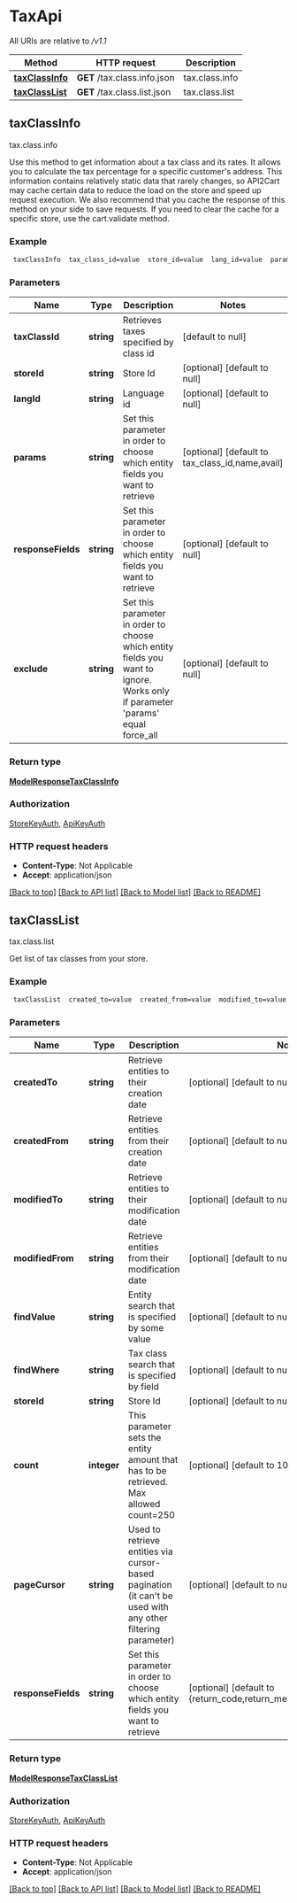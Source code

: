 # TaxApi

All URIs are relative to */v1.1*

Method | HTTP request | Description
------------- | ------------- | -------------
[**taxClassInfo**](TaxApi.md#taxClassInfo) | **GET** /tax.class.info.json | tax.class.info
[**taxClassList**](TaxApi.md#taxClassList) | **GET** /tax.class.list.json | tax.class.list



## taxClassInfo

tax.class.info

Use this method to get information about a tax class and its rates. It allows you to calculate the tax percentage for a specific customer's address. This information contains relatively static data that rarely changes, so API2Cart may cache certain data to reduce the load on the store and speed up request execution. We also recommend that you cache the response of this method on your side to save requests. If you need to clear the cache for a specific store, use the cart.validate method.

### Example

```bash
 taxClassInfo  tax_class_id=value  store_id=value  lang_id=value  params=value  response_fields=value  exclude=value
```

### Parameters


Name | Type | Description  | Notes
------------- | ------------- | ------------- | -------------
 **taxClassId** | **string** | Retrieves taxes specified by class id | [default to null]
 **storeId** | **string** | Store Id | [optional] [default to null]
 **langId** | **string** | Language id | [optional] [default to null]
 **params** | **string** | Set this parameter in order to choose which entity fields you want to retrieve | [optional] [default to tax_class_id,name,avail]
 **responseFields** | **string** | Set this parameter in order to choose which entity fields you want to retrieve | [optional] [default to null]
 **exclude** | **string** | Set this parameter in order to choose which entity fields you want to ignore. Works only if parameter 'params' equal force_all | [optional] [default to null]

### Return type

[**ModelResponseTaxClassInfo**](ModelResponseTaxClassInfo.md)

### Authorization

[StoreKeyAuth](../README.md#StoreKeyAuth), [ApiKeyAuth](../README.md#ApiKeyAuth)

### HTTP request headers

- **Content-Type**: Not Applicable
- **Accept**: application/json

[[Back to top]](#) [[Back to API list]](../README.md#documentation-for-api-endpoints) [[Back to Model list]](../README.md#documentation-for-models) [[Back to README]](../README.md)


## taxClassList

tax.class.list

Get list of tax classes from your store.

### Example

```bash
 taxClassList  created_to=value  created_from=value  modified_to=value  modified_from=value  find_value=value  find_where=value  store_id=value  count=value  page_cursor=value  response_fields=value
```

### Parameters


Name | Type | Description  | Notes
------------- | ------------- | ------------- | -------------
 **createdTo** | **string** | Retrieve entities to their creation date | [optional] [default to null]
 **createdFrom** | **string** | Retrieve entities from their creation date | [optional] [default to null]
 **modifiedTo** | **string** | Retrieve entities to their modification date | [optional] [default to null]
 **modifiedFrom** | **string** | Retrieve entities from their modification date | [optional] [default to null]
 **findValue** | **string** | Entity search that is specified by some value | [optional] [default to null]
 **findWhere** | **string** | Tax class search that is specified by field | [optional] [default to null]
 **storeId** | **string** | Store Id | [optional] [default to null]
 **count** | **integer** | This parameter sets the entity amount that has to be retrieved. Max allowed count=250 | [optional] [default to 10]
 **pageCursor** | **string** | Used to retrieve entities via cursor-based pagination (it can't be used with any other filtering parameter) | [optional] [default to null]
 **responseFields** | **string** | Set this parameter in order to choose which entity fields you want to retrieve | [optional] [default to {return_code,return_message,pagination,result}]

### Return type

[**ModelResponseTaxClassList**](ModelResponseTaxClassList.md)

### Authorization

[StoreKeyAuth](../README.md#StoreKeyAuth), [ApiKeyAuth](../README.md#ApiKeyAuth)

### HTTP request headers

- **Content-Type**: Not Applicable
- **Accept**: application/json

[[Back to top]](#) [[Back to API list]](../README.md#documentation-for-api-endpoints) [[Back to Model list]](../README.md#documentation-for-models) [[Back to README]](../README.md)

